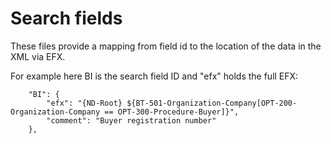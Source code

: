 # Search fields

These files provide a mapping from field id to the location of the data in the XML via EFX.

For example here BI is the search field ID and "efx" holds the full EFX:
```
    "BI": {
		"efx": "{ND-Root} ${BT-501-Organization-Company[OPT-200-Organization-Company == OPT-300-Procedure-Buyer]}",
		"comment": "Buyer registration number"
	},
```
